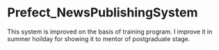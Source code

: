 # Prefect_NewsPublishingSystem
This system is improved on the basis of training program.
I improve it in summer hoilday for showing it to mentor of postgraduate stage.
